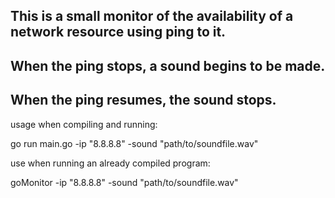 ## This is a small monitor of the availability of a network resource using ping to it.  
## When the ping stops, a sound begins to be made.  
## When the ping resumes, the sound stops.    
  
    
usage when compiling and running:  

go run main.go -ip "8.8.8.8" -sound "path/to/soundfile.wav"  
  
    
use when running an already compiled program:  
  
goMonitor -ip "8.8.8.8" -sound "path/to/soundfile.wav"  
